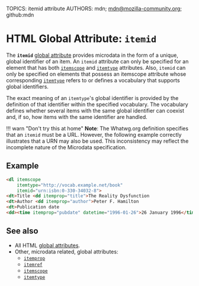 TOPICS: itemid attribute
AUTHORS: mdn; mdn@mozilla-community.org; github:mdn

# HTML Global Attribute: `itemid`

The **`itemid`** [global attribute](/en/webfrontend/HTML_Global_Attributes) provides microdata in
the form of a unique, global identifier of an item. An `itemid` attribute can only be specified for an
element that has both [`itemscope`](/en/webfrontend/itemscope_attribute) and [`itemtype`](/en/webfrontend/itemtype_attribute)
attributes. Also, `itemid` can only be specified on
elements that possess an itemscope attribute whose corresponding [`itemtype`](/en/webfrontend/itemtype_attribute)
refers to or defines a vocabulary that supports global identifiers.

The exact meaning of an `itemtype`'s global identifier is provided by the definition of that identifier
within the specified vocabulary. The vocabulary defines whether several items with the same global
identifier can coexist and, if so, how items with the same identifier are handled.

!!! warn "Don't try this at home"
    **Note**: The Whatwg.org definition specifies that an `itemid` must be a URL. However, the following
    example correctly illustrates that a URN may also be used. This inconsistency may reflect the
    incomplete nature of the Microdata specification.

## Example

```html
<dl itemscope
    itemtype="http://vocab.example.net/book"
    itemid="urn:isbn:0-330-34032-8">
<dt>Title <dd itemprop="title">The Reality Dysfunction
<dt>Author <dd itemprop="author">Peter F. Hamilton
<dt>Publication date
<dd><time itemprop="pubdate" datetime="1996-01-26">26 January 1996</time> </dl>
```

## See also

- All HTML [global attributes](/en/webfrontend/HTML_Global_Attributes).
- Other, microdata related, global attributes:
    - [`itemprop`](/en/webfrontend/itemprop_attribute)
    - [`itemref`](/en/webfrontend/itemref_attribute)
    - [`itemscope`](/en/webfrontend/itemscope_attribute)
    - [`itemtype`](/en/webfrontend/itemtype_attribute)
